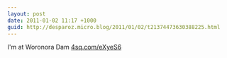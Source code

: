 ```yaml
---
layout: post
date: 2011-01-02 11:17 +1000
guid: http://desparoz.micro.blog/2011/01/02/t21374473630388225.html
---
```

I'm at Woronora Dam [4sq.com/eXyeS6](http://4sq.com/eXyeS6)
